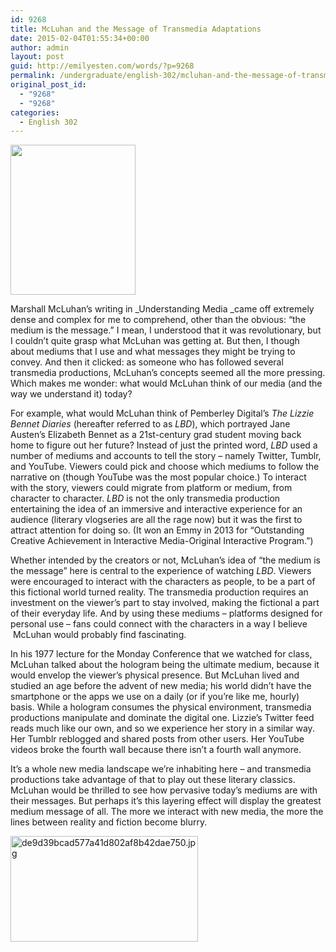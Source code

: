 ```yaml
---
id: 9268
title: McLuhan and the Message of Transmedia Adaptations
date: 2015-02-04T01:55:34+00:00
author: admin
layout: post
guid: http://emilyesten.com/words/?p=9268
permalink: /undergraduate/english-302/mcluhan-and-the-message-of-transmedia-adaptations-2/
original_post_id:
  - "9268"
  - "9268"
categories:
  - English 302
---
```

<img class=" aligncenter" src="https://i0.wp.com/mastersofmedia.hum.uva.nl/wp-content/uploads/2007/06/mcluhan2.jpg?resize=200%2C240" alt="" width="200" height="240" data-recalc-dims="1" />

Marshall McLuhan’s writing in _Understanding Media _came off extremely dense and complex for me to comprehend, other than the obvious: “the medium is the message.” I mean, I understood that it was revolutionary, but I couldn&#8217;t quite grasp what McLuhan was getting at. But then, I though about mediums that I use and what messages they might be trying to convey. And then it clicked: as someone who has followed several transmedia productions, McLuhan&#8217;s concepts seemed all the more pressing. Which makes me wonder: what would McLuhan think of our media (and the way we understand it) today?

<p style="text-align:center;">
  <!--YouTube Error: bad URL entered-->
</p>

For example, what would McLuhan think of Pemberley Digital’s _The Lizzie Bennet Diaries_ (hereafter referred to as _LBD_), which portrayed Jane Austen’s Elizabeth Bennet as a 21st-century grad student moving back home to figure out her future? Instead of just the printed word, _LBD_ used a number of mediums and accounts to tell the story &#8211; namely Twitter, Tumblr, and YouTube. Viewers could pick and choose which mediums to follow the narrative on (though YouTube was the most popular choice.) To interact with the story, viewers could migrate from platform or medium, from character to character. _LBD_ is not the only transmedia production entertaining the idea of an immersive and interactive experience for an audience (literary vlogseries are all the rage now) but it was the first to attract attention for doing so. (It won an Emmy in 2013 for &#8220;Outstanding Creative Achievement in Interactive Media-Original Interactive Program.&#8221;)

Whether intended by the creators or not, McLuhan&#8217;s idea of &#8220;the medium is the message&#8221; here is central to the experience of watching _LBD_. Viewers were encouraged to interact with the characters as people, to be a part of this fictional world turned reality. The transmedia production requires an investment on the viewer&#8217;s part to stay involved, making the fictional a part of their everyday life. And by using these mediums &#8211; platforms designed for personal use &#8211; fans could connect with the characters in a way I believe  McLuhan would probably find fascinating.

In his 1977 lecture for the Monday Conference that we watched for class, McLuhan talked about the hologram being the ultimate medium, because it would envelop the viewer&#8217;s physical presence. But McLuhan lived and studied an age before the advent of new media; his world didn&#8217;t have the smartphone or the apps we use on a daily (or if you&#8217;re like me, hourly) basis. While a hologram consumes the physical environment, transmedia productions manipulate and dominate the digital one. Lizzie&#8217;s Twitter feed reads much like our own, and so we experience her story in a similar way. Her Tumblr reblogged and shared posts from other users. Her YouTube videos broke the fourth wall because there isn&#8217;t a fourth wall anymore.

It&#8217;s a whole new media landscape we&#8217;re inhabiting here &#8211; and transmedia productions take advantage of that to play out these literary classics. McLuhan would be thrilled to see how pervasive today&#8217;s mediums are with their messages. But perhaps it’s this layering effect will display the greatest medium message of all. The more we interact with new media, the more the lines between reality and fiction become blurry.

[<img class=" size-medium wp-image-2593 aligncenter" src="https://i0.wp.com/blogs.umass.edu/english302-russworm/files/2015/02/de9d39bcad577a41d802af8b42dae750.jpg-300x169.gif?resize=300%2C169" alt="de9d39bcad577a41d802af8b42dae750.jpg" width="300" height="169" data-recalc-dims="1" />](https://i1.wp.com/blogs.umass.edu/english302-russworm/files/2015/02/de9d39bcad577a41d802af8b42dae750.jpg.gif)